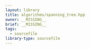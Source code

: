 ```yaml
---
layout: library
title: algorithms/spanning_tree.hpp
owner: __MISSING__
brief: __MISSING__
tags:
  - sourcefile
library-type: sourcefile
---
```


```{index}  algorithms/spanning_tree.hpp
```

